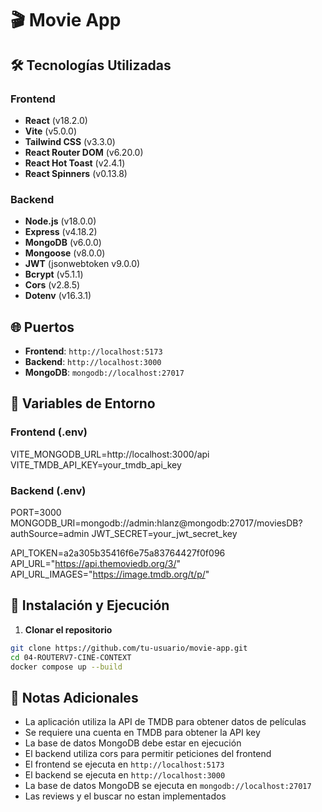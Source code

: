 # 🎬 Movie App

## 🛠 Tecnologías Utilizadas

### Frontend
- **React** (v18.2.0)
- **Vite** (v5.0.0)
- **Tailwind CSS** (v3.3.0)
- **React Router DOM** (v6.20.0)
- **React Hot Toast** (v2.4.1)
- **React Spinners** (v0.13.8)

### Backend
- **Node.js** (v18.0.0)
- **Express** (v4.18.2)
- **MongoDB** (v6.0.0)
- **Mongoose** (v8.0.0)
- **JWT** (jsonwebtoken v9.0.0)
- **Bcrypt** (v5.1.1)
- **Cors** (v2.8.5)
- **Dotenv** (v16.3.1)

## 🌐 Puertos
- **Frontend**: `http://localhost:5173`
- **Backend**: `http://localhost:3000`
- **MongoDB**: `mongodb://localhost:27017`

## 🔐 Variables de Entorno

### Frontend (.env)

VITE_MONGODB_URL=http://localhost:3000/api
VITE_TMDB_API_KEY=your_tmdb_api_key

### Backend (.env)

PORT=3000
MONGODB_URI=mongodb://admin:hlanz@mongodb:27017/moviesDB?authSource=admin
JWT_SECRET=your_jwt_secret_key

API_TOKEN=a2a305b35416f6e75a83764427f0f096
API_URL="https://api.themoviedb.org/3/"
API_URL_IMAGES="https://image.tmdb.org/t/p/"

## 🚀 Instalación y Ejecución

1. **Clonar el repositorio**

```bash
git clone https://github.com/tu-usuario/movie-app.git
cd 04-ROUTERV7-CINE-CONTEXT
docker compose up --build
```

## 📝 Notas Adicionales
- La aplicación utiliza la API de TMDB para obtener datos de películas
- Se requiere una cuenta en TMDB para obtener la API key
- La base de datos MongoDB debe estar en ejecución
- El backend utiliza cors para permitir peticiones del frontend
- El frontend se ejecuta en `http://localhost:5173`
- El backend se ejecuta en `http://localhost:3000`
- La base de datos MongoDB se ejecuta en `mongodb://localhost:27017`
- Las reviews y el buscar no estan implementados


